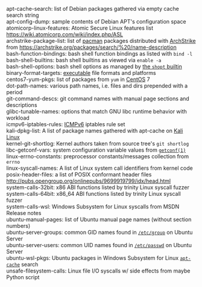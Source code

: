 apt-cache-search: list of Debian packages gathered via empty cache search string  
apt-config-dump: sample contents of Debian APT's configuration space  
atomicorp-linux-features: Atomic Secure Linux features list <https://wiki.atomicorp.com/wiki/index.php/ASL>  
archstrike-package-list: list of [pacman](https://www.archlinux.org/pacman/ "Pacman Home Page") packages distributed with [ArchStrike](https://archstrike.org) from <https://archstrike.org/packages/search/%20/name-description>  
bash-function-bindings: bash shell function bindings as listed with `bind -l`  
bash-shell-builtins: bash shell builtins as viewed via `enable -a`  
bash-shell-options: bash shell options as managed by [the `shopt` builtin](https://gnu.org/software/bash/manual/html_node/The-Shopt-Builtin.html "the shopt builtin")  
binary-format-targets: [executable](https://wikipedia.org/wiki/Executable) file formats and platforms  
centos7-yum-pkgs: list of packages from `yum` in [CentOS](https://www.centos.org/ "The CentOS Project") 7  
dot-path-names: various path names, i.e. files and dirs prepended with a period  
git-command-descs: git command names with manual page sections and descriptions  
glibc-tunable-names: options that match GNU libc runtime behavior with workload  
icmpv6-iptables-rules: [ICMPv6](https://wikipedia.org/wiki/Internet_Control_Message_Protocol_for_IPv6 "Internet Control Message Protocol for IPv6") iptables rule set  
kali-dpkg-list: A list of package names gathered with apt-cache on [Kali Linux](https://www.kali.org)  
kernel-git-shortlog: Kernel authors taken from source tree's `git shortlog`  
libc-getconf-vars: system configuration variable values from [`getconf(1)`](https://linux.die.net/man/1/getconf "get configuration values")  
linux-errno-constants: preprocessor constants/messages collection from `errno`  
linux-syscall-names: A list of Linux system call identifiers from kernel code  
posix-header-files: a list of POSIX conformant header files <http://pubs.opengroup.org/onlinepubs/9699919799/idx/head.html>  
system-calls-32bit: x86 ABI functions listed by trinity Linux syscall fuzzer  
system-calls-64bit: x86_64 ABI functions listed by trinity Linux syscall fuzzer  
system-calls-wsl: Windows Subsystem for Linux syscalls from MSDN Release notes  
ubuntu-manual-pages: list of Ubuntu manual page names (without section numbers)  
ubuntu-server-groups: common GID names found in [`/etc/group`](http://manpages.ubuntu.com/manpages/man5/group.5.html "user group file") on Ubuntu Server  
ubuntu-server-users: common UID names found in [`/etc/passwd`](http://manpages.ubuntu.com/manpages/man5/passwd.5.html "the password file") on Ubuntu Server  
ubuntu-wsl-pkgs: Ubuntu packages in Windows Subsystem for Linux [`apt-cache`](https://debian-handbook.info/browse/stable/sect.apt-cache.html "The apt-cache Command") search  
unsafe-filesystem-calls: Linux file I/O syscalls w/ side effects from maybe Python script  
